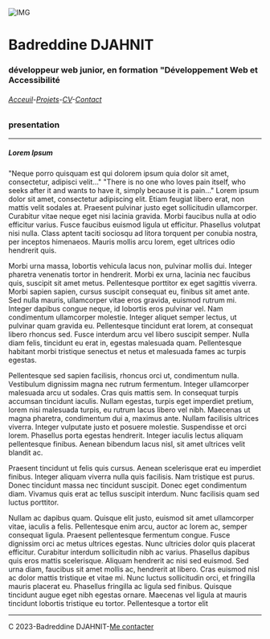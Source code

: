 ![IMG](https://media.istockphoto.com/id/1210436589/fr/vectoriel/une-ligne-de-style-paris-ville-horizon-simple-vecteur-de-style-minimaliste-moderne.jpg?s=1024x1024&w=is&k=20&c=DTldORXpR6wcsYHb6VmZVIPt1919n7QQbFMGS-MVars=)
# Badreddine DJAHNIT
### développeur web junior, en formation "Développement Web et Accessibilité
###### [Acceuil](https://)-[Projets](projets.md)-[CV](CV.md)-[Contact](Contact.md)
### presentation
___
##### Lorem Ipsum
"Neque porro quisquam est qui dolorem ipsum quia dolor sit amet, consectetur, adipisci velit..."
"There is no one who loves pain itself, who seeks after it and wants to have it, simply because it is pain..."
Lorem ipsum dolor sit amet, consectetur adipiscing elit. Etiam feugiat libero erat, non mattis velit sodales at. Praesent pulvinar justo eget sollicitudin ullamcorper. Curabitur vitae neque eget nisi lacinia gravida. Morbi faucibus nulla at odio efficitur varius. Fusce faucibus euismod ligula ut efficitur. Phasellus volutpat nisi nulla. Class aptent taciti sociosqu ad litora torquent per conubia nostra, per inceptos himenaeos. Mauris mollis arcu lorem, eget ultrices odio hendrerit quis.

Morbi urna massa, lobortis vehicula lacus non, pulvinar mollis dui. Integer pharetra venenatis tortor in hendrerit. Morbi ex urna, lacinia nec faucibus quis, suscipit sit amet metus. Pellentesque porttitor ex eget sagittis viverra. Morbi sapien sapien, cursus suscipit consequat eu, finibus sit amet ante. Sed nulla mauris, ullamcorper vitae eros gravida, euismod rutrum mi. Integer dapibus congue neque, id lobortis eros pulvinar vel. Nam condimentum ullamcorper molestie. Integer aliquet semper lectus, ut pulvinar quam gravida eu. Pellentesque tincidunt erat lorem, at consequat libero rhoncus sed. Fusce interdum arcu vel libero suscipit semper. Nulla diam felis, tincidunt eu erat in, egestas malesuada quam. Pellentesque habitant morbi tristique senectus et netus et malesuada fames ac turpis egestas.

Pellentesque sed sapien facilisis, rhoncus orci ut, condimentum nulla. Vestibulum dignissim magna nec rutrum fermentum. Integer ullamcorper malesuada arcu ut sodales. Cras quis mattis sem. In consequat turpis accumsan tincidunt iaculis. Nullam egestas, turpis eget imperdiet pretium, lorem nisi malesuada turpis, eu rutrum lacus libero vel nibh. Maecenas ut magna pharetra, condimentum dui a, maximus ante. Nullam facilisis ultrices viverra. Integer vulputate justo et posuere molestie. Suspendisse et orci lorem. Phasellus porta egestas hendrerit. Integer iaculis lectus aliquam pellentesque finibus. Aenean bibendum lacus nisl, sit amet ultrices velit blandit ac.

Praesent tincidunt ut felis quis cursus. Aenean scelerisque erat eu imperdiet finibus. Integer aliquam viverra nulla quis facilisis. Nam tristique est purus. Donec tincidunt massa nec tincidunt suscipit. Donec eget condimentum diam. Vivamus quis erat ac tellus suscipit interdum. Nunc facilisis quam sed luctus porttitor.

Nullam ac dapibus quam. Quisque elit justo, euismod sit amet ullamcorper vitae, iaculis a felis. Pellentesque enim arcu, auctor ac lorem ac, semper consequat ligula. Praesent pellentesque fermentum congue. Fusce dignissim orci ac metus ultrices egestas. Nunc ultricies dolor quis placerat efficitur. Curabitur interdum sollicitudin nibh ac varius. Phasellus dapibus quis eros mattis scelerisque. Aliquam hendrerit ac nisi sed euismod. Sed urna diam, faucibus sit amet mollis ac, hendrerit at libero. Cras euismod nisl ac dolor mattis tristique et vitae mi. Nunc luctus sollicitudin orci, et fringilla mauris placerat eu. Phasellus fringilla ac ligula sed finibus. Quisque tincidunt augue eget nibh egestas ornare. Maecenas vel ligula at mauris tincidunt lobortis tristique eu tortor. Pellentesque a tortor elit
___
C 2023-Badreddine DJAHNIT-[Me contacter](b.djahnit@oclock.school)